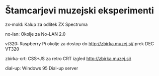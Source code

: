 # Štamcarjevi muzejski eksperimenti
zx-mold: Kalup za odlitek ZX Spectruma

no-lan: Okolje za No-LAN 2.0

vt320: Raspberry Pi okolje za dostop do http://zbirka.muzej.si/ prek DEC VT320

zbirka-crt: CSS+JS za retro CRT izgled http://zbirka.muzej.si/

dial-up: Windows 95 Dial-up server

